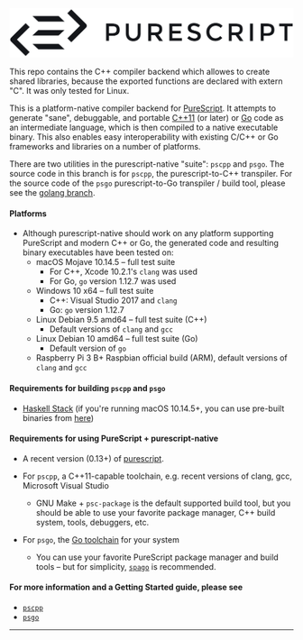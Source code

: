 [![PureScript](https://raw.githubusercontent.com/purescript/purescript/master/logo.png)](http://purescript.org)

This repo contains the C++ compiler backend which allowes to create shared libraries, because the exported functions are
declared with extern "C". It was only tested for Linux.

This is a platform-native compiler backend for [PureScript](https://github.com/purescript/purescript). It attempts to generate "sane", debuggable, and portable [C++11](https://isocpp.org/wiki/faq/cpp11) (or later) or [Go](https://golang.org/) code as an intermediate language, which is then compiled to a native executable binary. This also enables easy interoperability with existing C/C++ or Go frameworks and libraries on a number of platforms.

There are two utilities in the purescript-native "suite": `pscpp` and `psgo`. The source code in this branch is for `pscpp`, the purescript-to-C++ transpiler. For the source code of the `psgo` purescript-to-Go transpiler / build tool, please see the [golang branch](https://github.com/andyarvanitis/purescript-native/tree/golang).

#### Platforms
* Although purescript-native should work on any platform supporting PureScript and modern C++ or Go, the generated code and resulting binary executables have been tested on:
  * macOS Mojave 10.14.5 – full test suite
      * For C++, Xcode 10.2.1's `clang` was used
      * For Go, `go` version 1.12.7 was used
  * Windows 10 x64 – full test suite
      * C++: Visual Studio 2017 and `clang`
      * Go: `go` version 1.12.7
  * Linux Debian 9.5 amd64 – full test suite (C++)
      * Default versions of `clang` and `gcc`
  * Linux Debian 10 amd64 – full test suite (Go)
      * Default version of `go`
  * Raspberry Pi 3 B+ Raspbian official build (ARM), default versions of `clang` and `gcc`


#### Requirements for building `pscpp` and `psgo`

* [Haskell Stack](https://docs.haskellstack.org/en/stable/README/) (if you're running macOS 10.14.5+, you can use pre-built binaries from [here](https://github.com/andyarvanitis/purescript-native/releases/))

#### Requirements for using PureScript + purescript-native

* A recent version (0.13+) of [purescript](https://github.com/purescript/purescript/releases).

* For `pscpp`, a C++11-capable toolchain, e.g. recent versions of clang, gcc, Microsoft Visual Studio
    * GNU Make + `psc-package` is the default supported build tool, but you should be able to use your favorite package manager, C++ build system, tools, debuggers, etc.
* For `psgo`, the [Go toolchain](https://golang.org) for your system
    * You can use your favorite PureScript package manager and build tools – but for simplicity, [`spago`](https://github.com/spacchetti/spago) is recommended.


#### For more information and a Getting Started guide, please see
* [`pscpp`](https://github.com/andyarvanitis/purescript-native/blob/master/README-cpp.md)
* [`psgo`](https://github.com/andyarvanitis/purescript-native/blob/golang/README-go.md)


---
